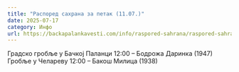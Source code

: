 ```yaml
---
title: "Распоред сахрана за петак (11.07.)"
date: 2025-07-17
category: Инфо
url: https://backapalankavesti.com/info/raspored-sahrana/raspored-sahrana-za-petak-11-07/
---
```


Градско гробље у Бачкој Паланци
12:00 – Бодрожа Даринка (1947)
Гробље у Челареву
12:00 – Бакош Милица (1938)

